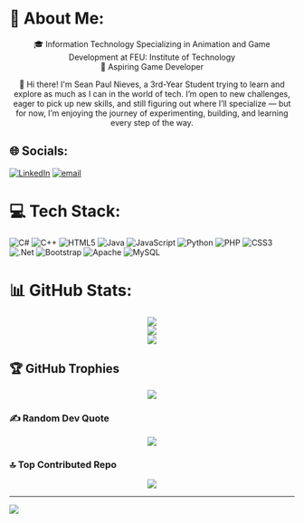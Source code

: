# 💫 About Me:
<p align="center"> 🎓 Information Technology Specializing in Animation and Game Development at FEU: Institute of Technology<br>🌱 Aspiring Game Developer </p>

<p align="center"> 📝 Hi there! I'm Sean Paul Nieves, a 3rd-Year Student trying to learn and explore as much as I can in the world of tech. I’m open to new challenges, eager to pick up new skills, and still figuring out where I’ll specialize — but for now, I’m enjoying the journey of experimenting, building, and learning every step of the way.</p>


## 🌐 Socials:
[![LinkedIn](https://img.shields.io/badge/LinkedIn-%230077B5.svg?logo=linkedin&logoColor=white)](https://linkedin.com/in/Sean-Paul-Nieves) [![email](https://img.shields.io/badge/Email-D14836?logo=gmail&logoColor=white)](mailto:snnieves@fit.edu.ph) 

# 💻 Tech Stack:
![C#](https://img.shields.io/badge/c%23-%23239120.svg?style=for-the-badge&logo=csharp&logoColor=white) ![C++](https://img.shields.io/badge/c++-%2300599C.svg?style=for-the-badge&logo=c%2B%2B&logoColor=white) ![HTML5](https://img.shields.io/badge/html5-%23E34F26.svg?style=for-the-badge&logo=html5&logoColor=white) ![Java](https://img.shields.io/badge/java-%23ED8B00.svg?style=for-the-badge&logo=openjdk&logoColor=white) ![JavaScript](https://img.shields.io/badge/javascript-%23323330.svg?style=for-the-badge&logo=javascript&logoColor=%23F7DF1E) ![Python](https://img.shields.io/badge/python-3670A0?style=for-the-badge&logo=python&logoColor=ffdd54) ![PHP](https://img.shields.io/badge/php-%23777BB4.svg?style=for-the-badge&logo=php&logoColor=white) ![CSS3](https://img.shields.io/badge/css3-%231572B6.svg?style=for-the-badge&logo=css3&logoColor=white) ![.Net](https://img.shields.io/badge/.NET-5C2D91?style=for-the-badge&logo=.net&logoColor=white) ![Bootstrap](https://img.shields.io/badge/bootstrap-%238511FA.svg?style=for-the-badge&logo=bootstrap&logoColor=white) ![Apache](https://img.shields.io/badge/apache-%23D42029.svg?style=for-the-badge&logo=apache&logoColor=white) ![MySQL](https://img.shields.io/badge/mysql-4479A1.svg?style=for-the-badge&logo=mysql&logoColor=white)
# 📊 GitHub Stats:
<div align="center">
<img src="https://github-readme-stats.vercel.app/api?username=Sean-Paul-Nieves&show_icons=true&theme=transparent"><br/>
<img src="https://nirzak-streak-stats.vercel.app/?user=Sean-Paul-Nieves&theme=transparent&hide_border=false"><br/>
<img src="https://github-readme-stats.vercel.app/api/top-langs/?username=Sean-Paul-Nieves&theme=transparent&hide_border=false&include_all_commits=true&count_private=false&layout=compact">
</div>

## 🏆 GitHub Trophies
<div align="center">
<img src="https://github-profile-trophy.vercel.app/?username=Sean-Paul-Nieves&theme=tokyonight&no-frame=true&no-bg=false&margin-w=4">
</div>

### ✍️ Random Dev Quote
<div align="center">
<img src="https://quotes-github-readme.vercel.app/api?type=horizontal&theme=tokyonight">
</div>

### 🔝 Top Contributed Repo
<div align="center">
<img src="https://github-contributor-stats.vercel.app/api?username=Sean-Paul-Nieves&limit=5&theme=transparent&combine_all_yearly_contributions=true">
</div>

---
[![](https://visitcount.itsvg.in/api?id=Sean-Paul-Nieves&icon=0&color=3)](https://visitcount.itsvg.in)

<!-- Proudly created with GPRM ( https://gprm.itsvg.in ) -->
